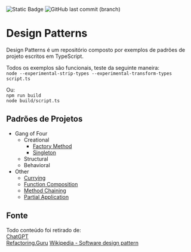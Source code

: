 ![Static Badge](https://img.shields.io/badge/Node.js-LTS-brightgreen) ![GitHub last commit (branch)](https://img.shields.io/github/last-commit/bsshenrique/design-patterns/main)

# Design Patterns
Design Patterns é um repositório composto por exemplos de padrões de projeto escritos em TypeScript.

Todos os exemplos são funcionais, teste da seguinte maneira:  
`node --experimental-strip-types --experimental-transform-types script.ts`

Ou:  
`npm run build`  
`node build/script.ts`

## Padrões de Projetos
- Gang of Four
  - Creational
    - [Factory Method](gang-of-four/creational/factory-method.ts)
    - [Singleton](gang-of-four/creational/singleton.ts)
  - Structural
  - Behavioral
- Other
  - [Currying](other/currying.ts)
  - [Function Composition](other/function-composition.ts)
  - [Method Chaining](other/method-chaining.ts)
  - [Partial Application](other/partial-application.ts)

## Fonte
Todo conteúdo foi retirado de:  
[ChatGPT](https://chatgpt.com)  
[Refactoring.Guru](https://refactoring.guru)
[Wikipedia - Software design pattern](https://en.wikipedia.org/wiki/Software_design_pattern)
